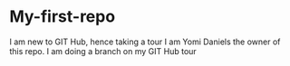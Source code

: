 # My-first-repo
I am new to GIT Hub, hence taking a tour
I am Yomi Daniels the owner of this repo. I am doing a branch on my GIT Hub tour
